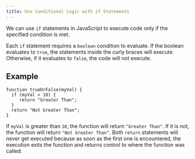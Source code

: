 ```yaml
---
title: Use Conditional Logic with if Statements
---
```

We can use `if` statements in JavaScript to execute code only if the specified condition is met.

Each `if` statement requires a `boolean` condition to evaluate. If the boolean evaluates to `true`, the statements inside the curly braces will execute. Otherwise, if it evaluates to `false`, the code will not execute.

## Example

    function trueOrFalse(myVal) {
      if (myVal > 10) {
         return "Greater Than";
      }
      return "Not Greater Than";
    }

If `myVal` is greater than `10`, the function will return `"Greater Than"`. If it is not, the function will return `"Not Greater Than"`. Both `return` statements will never get executed because as soon as the first one is encountered, the execution exits the function and returns control to where the function was called.